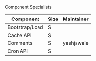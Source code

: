 Component Specialists

| Component          | Size | Maintainer    |
|--------------------|------|---------------|
| Bootstrap/Load     | S    |               |
| Cache API          | S    |               |
| Comments           | S    | yashjawale    |
| Cron API           | S    |               |
